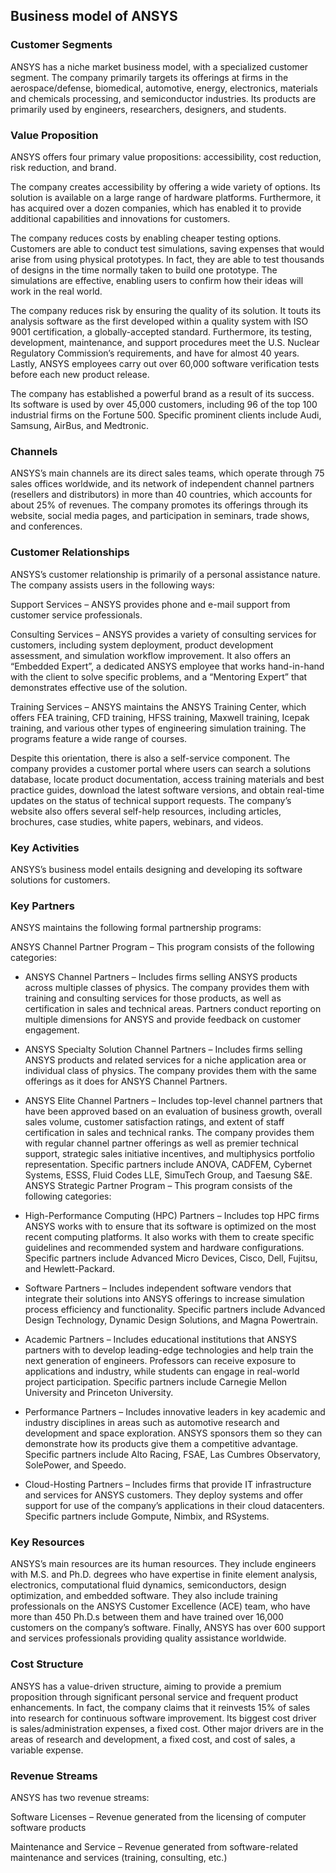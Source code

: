 Business model of ANSYS
-----------------------

 ### Customer Segments

 ANSYS has a niche market business model, with a specialized customer segment. The company primarily targets its offerings at firms in the aerospace/defense, biomedical, automotive, energy, electronics, materials and chemicals processing, and semiconductor industries. Its products are primarily used by engineers, researchers, designers, and students.

 ### Value Proposition

 ANSYS offers four primary value propositions: accessibility, cost reduction, risk reduction, and brand.

 The company creates accessibility by offering a wide variety of options. Its solution is available on a large range of hardware platforms. Furthermore, it has acquired over a dozen companies, which has enabled it to provide additional capabilities and innovations for customers.

 The company reduces costs by enabling cheaper testing options. Customers are able to conduct test simulations, saving expenses that would arise from using physical prototypes. In fact, they are able to test thousands of designs in the time normally taken to build one prototype. The simulations are effective, enabling users to confirm how their ideas will work in the real world.

 The company reduces risk by ensuring the quality of its solution. It touts its analysis software as the first developed within a quality system with ISO 9001 certification, a globally-accepted standard. Furthermore, its testing, development, maintenance, and support procedures meet the U.S. Nuclear Regulatory Commission’s requirements, and have for almost 40 years. Lastly, ANSYS employees carry out over 60,000 software verification tests before each new product release.

 The company has established a powerful brand as a result of its success. Its software is used by over 45,000 customers, including 96 of the top 100 industrial firms on the Fortune 500. Specific prominent clients include Audi, Samsung, AirBus, and Medtronic.

 ### Channels

 ANSYS’s main channels are its direct sales teams, which operate through 75 sales offices worldwide, and its network of independent channel partners (resellers and distributors) in more than 40 countries, which accounts for about 25% of revenues. The company promotes its offerings through its website, social media pages, and participation in seminars, trade shows, and conferences.

 ### Customer Relationships

 ANSYS’s customer relationship is primarily of a personal assistance nature. The company assists users in the following ways:

 Support Services – ANSYS provides phone and e-mail support from customer service professionals.

 Consulting Services – ANSYS provides a variety of consulting services for customers, including system deployment, product development assessment, and simulation workflow improvement. It also offers an “Embedded Expert”, a dedicated ANSYS employee that works hand-in-hand with the client to solve specific problems, and a “Mentoring Expert” that demonstrates effective use of the solution.

 Training Services – ANSYS maintains the ANSYS Training Center, which offers FEA training, CFD training, HFSS training, Maxwell training, Icepak training, and various other types of engineering simulation training. The programs feature a wide range of courses.

 Despite this orientation, there is also a self-service component. The company provides a customer portal where users can search a solutions database, locate product documentation, access training materials and best practice guides, download the latest software versions, and obtain real-time updates on the status of technical support requests. The company’s website also offers several self-help resources, including articles, brochures, case studies, white papers, webinars, and videos.

 ### Key Activities

 ANSYS’s business model entails designing and developing its software solutions for customers.

 ### Key Partners

 ANSYS maintains the following formal partnership programs:

 ANSYS Channel Partner Program – This program consists of the following categories:

  * ANSYS Channel Partners – Includes firms selling ANSYS products across multiple classes of physics. The company provides them with training and consulting services for those products, as well as certification in sales and technical areas. Partners conduct reporting on multiple dimensions for ANSYS and provide feedback on customer engagement.
 * ANSYS Specialty Solution Channel Partners – Includes firms selling ANSYS products and related services for a niche application area or individual class of physics. The company provides them with the same offerings as it does for ANSYS Channel Partners.
 * ANSYS Elite Channel Partners – Includes top-level channel partners that have been approved based on an evaluation of business growth, overall sales volume, customer satisfaction ratings, and extent of staff certification in sales and technical ranks. The company provides them with regular channel partner offerings as well as premier technical support, strategic sales initiative incentives, and multiphysics portfolio representation. Specific partners include ANOVA, CADFEM, Cybernet Systems, ESSS, Fluid Codes LLE, SimuTech Group, and Taesung S&E.
  ANSYS Strategic Partner Program – This program consists of the following categories:

  * High-Performance Computing (HPC) Partners – Includes top HPC firms ANSYS works with to ensure that its software is optimized on the most recent computing platforms. It also works with them to create specific guidelines and recommended system and hardware configurations. Specific partners include Advanced Micro Devices, Cisco, Dell, Fujitsu, and Hewlett-Packard.
 * Software Partners – Includes independent software vendors that integrate their solutions into ANSYS offerings to increase simulation process efficiency and functionality. Specific partners include Advanced Design Technology, Dynamic Design Solutions, and Magna Powertrain.
 * Academic Partners – Includes educational institutions that ANSYS partners with to develop leading-edge technologies and help train the next generation of engineers. Professors can receive exposure to applications and industry, while students can engage in real-world project participation. Specific partners include Carnegie Mellon University and Princeton University.
 * Performance Partners – Includes innovative leaders in key academic and industry disciplines in areas such as automotive research and development and space exploration. ANSYS sponsors them so they can demonstrate how its products give them a competitive advantage. Specific partners include Alto Racing, FSAE, Las Cumbres Observatory, SolePower, and Speedo.
 * Cloud-Hosting Partners – Includes firms that provide IT infrastructure and services for ANSYS customers. They deploy systems and offer support for use of the company’s applications in their cloud datacenters. Specific partners include Gompute, Nimbix, and RSystems.
  ### Key Resources

 ANSYS’s main resources are its human resources. They include engineers with M.S. and Ph.D. degrees who have expertise in finite element analysis, electronics, computational fluid dynamics, semiconductors, design optimization, and embedded software. They also include training professionals on the ANSYS Customer Excellence (ACE) team, who have more than 450 Ph.D.s between them and have trained over 16,000 customers on the company’s software. Finally, ANSYS has over 600 support and services professionals providing quality assistance worldwide.

 ### Cost Structure

 ANSYS has a value-driven structure, aiming to provide a premium proposition through significant personal service and frequent product enhancements. In fact, the company claims that it reinvests 15% of sales into research for continuous software improvement. Its biggest cost driver is sales/administration expenses, a fixed cost. Other major drivers are in the areas of research and development, a fixed cost, and cost of sales, a variable expense.

 ### Revenue Streams

 ANSYS has two revenue streams:

 Software Licenses – Revenue generated from the licensing of computer software products

 Maintenance and Service – Revenue generated from software-related maintenance and services (training, consulting, etc.)